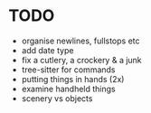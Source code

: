 # TODO

-   organise newlines, fullstops etc
-   add date type
-   fix a cutlery, a crockery & a junk
-   tree-sitter for commands
-   putting things in hands (2x)
-   examine handheld things
-   scenery vs objects
